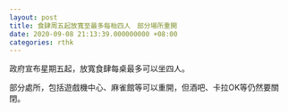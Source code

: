 ```yaml
---
layout: post
title: 食肆周五起放寬至最多每枱四人　部分場所重開
date: 2020-09-08 21:13:39.000000000 +08:00
categories: rthk
---
```


政府宣布星期五起，放寬食肆每桌最多可以坐四人。

部分處所，包括遊戲機中心、麻雀館等可以重開，但酒吧、卡拉OK等仍然要關閉。
